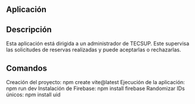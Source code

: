 ## Aplicación

## Descripción
Esta aplicación está dirigida a un administrador de TECSUP. Este supervisa las solicitudes de reservas realizadas y puede aceptarlas o rechazarlas.

## Comandos
Creación del proyecto: npm create vite@latest
Ejecución de la aplicación: npm run dev
Instalación de Firebase: npm install firebase
Randomizar IDs únicos: npm install uid